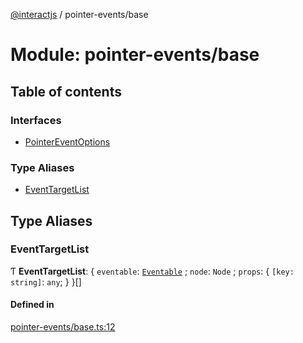 [@interactjs](../README.md) / pointer-events/base

# Module: pointer-events/base

## Table of contents

### Interfaces

- [PointerEventOptions](../interfaces/pointer_events_base.PointerEventOptions.md)

### Type Aliases

- [EventTargetList](pointer_events_base.md#eventtargetlist)

## Type Aliases

### EventTargetList

Ƭ **EventTargetList**: \{ `eventable`: [`Eventable`](../classes/core_Eventable.Eventable.md) ; `node`: `Node` ; `props`: \{ `[key: string]`: `any`;  }  }[]

#### Defined in

[pointer-events/base.ts:12](https://github.com/TheRakeshPurohit/interact.js/blob/d3d47461/packages/@interactjs/pointer-events/base.ts#L12)
